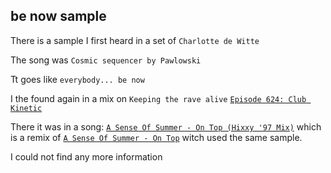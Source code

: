 ## be now sample

There is a sample I first heard in a set of `Charlotte de Witte`

The song was `Cosmic sequencer by Pawlowski`

Tt goes like `everybody... be now`

I the found again in a mix on `Keeping the rave alive` [`Episode 624: Club Kinetic`](https://www.keepingtheravealive.com/podcast/episode-624)

There it was in a song: [`A Sense Of Summer - On Top (Hixxy '97 Mix)`](https://www.youtube.com/watch?v=ftjlA3T9IIk)  which is a remix of [`A Sense Of Summer - On Top`](https://www.youtube.com/watch?v=RubSjZVh7rs) witch used the same sample.

I could not find any more information
